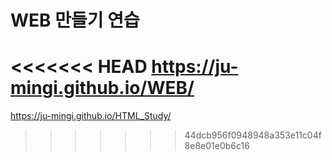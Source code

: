 # WEB 만들기 연습
<<<<<<< HEAD
https://ju-mingi.github.io/WEB/
=======
https://ju-mingi.github.io/HTML_Study/
>>>>>>> 44dcb956f0948948a353e11c04f8e8e01e0b6c16
